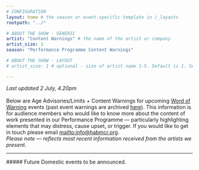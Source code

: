 ```yaml
---
# CONFIGURATION
layout: home # the season or event-specific template in /_layouts
rootpath: "../"

# ABOUT THE SHOW - GENERIC
artist: "Content Warnings" # the name of the artist or company
artist_size: 1
season: "Performance Programme Content Warnings"

# ABOUT THE SHOW - LAYOUT
# artist_size: 1 # optional - size of artist name 1-5. Default is 1. Set longer names to lower values

---
```

*Last updated 2 July, 4.20pm*<br><br>Below are Age Advisories/Limits + Content Warnings for upcoming [Word of Warning](/) events (past event warnings are archived [here](/archive/warnings)). This information is for audience members who would like to know more about the content of work presented in our Performance Programme — particularly highlighting elements that may distress, cause upset, or trigger. If you would like to get in touch please email <mailto:info@habmcr.org>.<br>*Please note — reflects most recent information received from the artists we present.*         
<hr>         
##### Future Domestic events to be announced.
